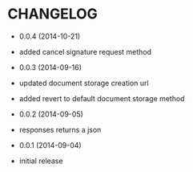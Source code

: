 CHANGELOG
=========

* 0.0.4 (2014-10-21)
 * added cancel signature request method

* 0.0.3 (2014-09-16)

 * updated document storage creation url
 * added revert to default document storage method

* 0.0.2 (2014-09-05)

 * responses returns a json

* 0.0.1 (2014-09-04)

 * initial release
